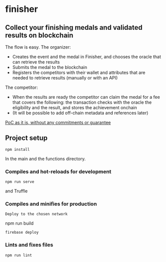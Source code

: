 # finisher

## Collect your finishing medals and validated results on blockchain

The flow is easy.
The organizer:
- Creates the event and the medal in Finisher, and chooses the oracle that can retrieve the results
- Submits the medal to the blockchain
- Registers the competitors with their wallet and attributes that are needed to retrieve results (manually or with an API)

The competitor:
- When the results are ready the competitor can claim the medal for a fee that covers the following: the transaction checks with the oracle the eligibility and the result, and stores the achievement onchain
- (It will be possible to add off-chain metadata and references later)

[PoC as it is, without any commitments or guarantee](https://finisher-e976e.web.app/)

## Project setup
```
npm install 
```
In the main and the functions directory.

### Compiles and hot-reloads for development
```
npm run serve
```
and Truffle


### Compiles and minifies for production
```
Deploy to the chosen network
```
npm run build
```
firebase deploy
```


### Lints and fixes files
```
npm run lint
```
